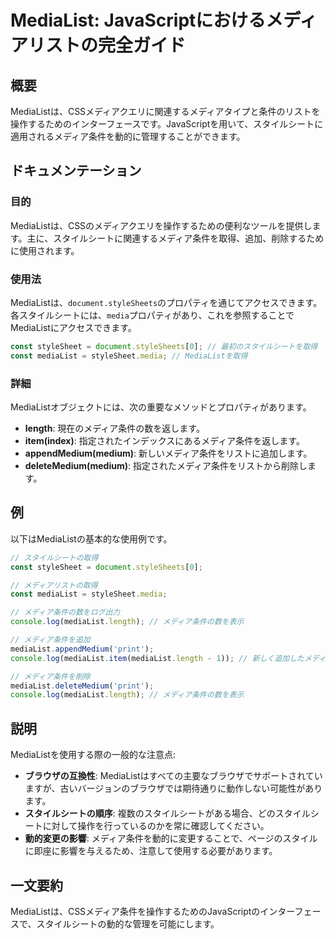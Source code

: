 <!--
Meta Description: # MediaList: JavaScriptにおけるメディアリストの完全ガイド ## 概要 MediaListは、CSSメディアクエリに関連するメディアタイプと条件のリストを操作するためのインターフェースです。JavaScriptを用いて、スタイルシートに適用されるメディア条件を動的に管理すること...
Meta Keywords: medialist, medialistは, const, stylesheet, length
-->

# MediaList: JavaScriptにおけるメディアリストの完全ガイド

## 概要
MediaListは、CSSメディアクエリに関連するメディアタイプと条件のリストを操作するためのインターフェースです。JavaScriptを用いて、スタイルシートに適用されるメディア条件を動的に管理することができます。

## ドキュメンテーション
### 目的
MediaListは、CSSのメディアクエリを操作するための便利なツールを提供します。主に、スタイルシートに関連するメディア条件を取得、追加、削除するために使用されます。

### 使用法
MediaListは、`document.styleSheets`のプロパティを通じてアクセスできます。各スタイルシートには、`media`プロパティがあり、これを参照することでMediaListにアクセスできます。

```javascript
const styleSheet = document.styleSheets[0]; // 最初のスタイルシートを取得
const mediaList = styleSheet.media; // MediaListを取得
```

### 詳細
MediaListオブジェクトには、次の重要なメソッドとプロパティがあります。

- **length**: 現在のメディア条件の数を返します。
- **item(index)**: 指定されたインデックスにあるメディア条件を返します。
- **appendMedium(medium)**: 新しいメディア条件をリストに追加します。
- **deleteMedium(medium)**: 指定されたメディア条件をリストから削除します。

## 例
以下はMediaListの基本的な使用例です。

```javascript
// スタイルシートの取得
const styleSheet = document.styleSheets[0];

// メディアリストの取得
const mediaList = styleSheet.media;

// メディア条件の数をログ出力
console.log(mediaList.length); // メディア条件の数を表示

// メディア条件を追加
mediaList.appendMedium('print');
console.log(mediaList.item(mediaList.length - 1)); // 新しく追加したメディア条件を表示

// メディア条件を削除
mediaList.deleteMedium('print');
console.log(mediaList.length); // メディア条件の数を表示
```

## 説明
MediaListを使用する際の一般的な注意点:

- **ブラウザの互換性**: MediaListはすべての主要なブラウザでサポートされていますが、古いバージョンのブラウザでは期待通りに動作しない可能性があります。
- **スタイルシートの順序**: 複数のスタイルシートがある場合、どのスタイルシートに対して操作を行っているのかを常に確認してください。
- **動的変更の影響**: メディア条件を動的に変更することで、ページのスタイルに即座に影響を与えるため、注意して使用する必要があります。

## 一文要約
MediaListは、CSSメディア条件を操作するためのJavaScriptのインターフェースで、スタイルシートの動的な管理を可能にします。